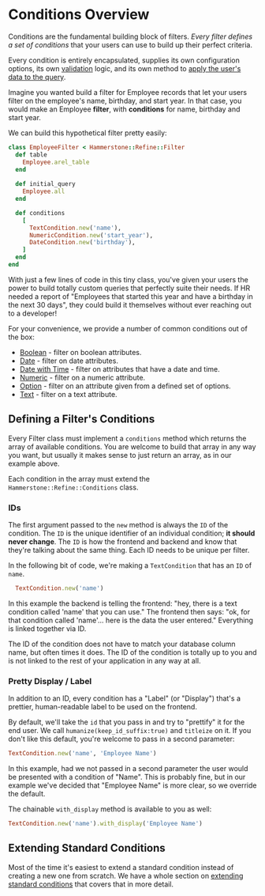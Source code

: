 
# Conditions Overview

Conditions are the fundamental building block of filters. <em>Every filter defines a set of conditions</em> that your users can use to build up their perfect criteria.

Every condition is entirely encapsulated, supplies its own configuration options, its own [validation](validation) logic, and its own method to [apply the user's data to the query](querying).

Imagine you wanted build a filter for Employee records that let your users filter on the employee's name, birthday, and start year. In that case, you would make an Employee **filter**, with **conditions** for name, birthday and start year.   

We can build this hypothetical filter pretty easily:  
```ruby
class EmployeeFilter < Hammerstone::Refine::Filter
  def table
    Employee.arel_table
  end
  
  def initial_query
    Employee.all
  end

  def conditions
    [
      TextCondition.new('name'),
      NumericCondition.new('start_year'),
      DateCondition.new('birthday'),
    ]
  end
end

```

With just a few lines of code in this tiny class, you've given your users the power to build totally custom queries that perfectly suite their needs. If HR needed a report of "Employees that started this year and have a birthday in the next 30 days", they could build it themselves without ever reaching out to a developer! 

For your convenience, we provide a number of common conditions out of the box:

- [Boolean](/condition-types/boolean) - filter on boolean attributes.
- [Date](/condition-types/date) - filter on date attributes.
- [Date with Time](/condition-types/date-with-time) - filter on attributes that have a date and time.
- [Numeric](/condition-types/numeric) - filter on a numeric attribute.
- [Option](/condition-types/option) - filter on an attribute given from a defined set of options.
- [Text](/condition-types/text) - filter on a text attribute.
<!-- - [Existence](/condition-types/existence) - filter on the existence or non-existence of a subquery.-->

## Defining a Filter's Conditions

Every Filter class must implement a `conditions` method which returns the array of available conditions. You are welcome to build that array in any way you want, but usually it makes sense to just return an array, as in our example above. 

Each condition in the array must extend the  `Hammerstone::Refine::Conditions` class.

### IDs

The first argument passed to the `new` method is always the `ID` of the condition. The `ID` is the unique identifier of an individual condition; **it should never change**. The `ID` is how the frontend and backend and know that they're talking about the same thing. Each ID needs to be unique per filter. 

In the following bit of code, we're making a `TextCondition` that has an `ID` of `name`.

```ruby 
  TextCondition.new('name')
```

In this example the backend is telling the frontend: "hey, there is a text condition called 'name' that you can use." The frontend then says: "ok, for that condition called 'name'...  here is the data the user entered." Everything is linked together via ID.

The ID of the condition does not have to match your database column name, but often times it does. The ID of the condition is totally up to you and is not linked to the rest of your application in any way at all. 

### Pretty Display / Label

In addition to an ID, every condition has a "Label" (or "Display") that's a prettier, human-readable label to be used on the frontend.

By default, we'll take the `id` that you pass in and try to "prettify" it for the end user. We call `humanize(keep_id_suffix:true)` and `titleize` on it. If you don't like this default, you're welcome to pass in a second parameter:

```ruby
TextCondition.new('name', 'Employee Name')
```

In this example, had we not passed in a second parameter the user would be presented with a condition of "Name". This is probably fine, but in our example we've decided that "Employee Name" is more clear, so we override the default. 

The chainable `with_display` method is available to you as well:
```ruby
TextCondition.new('name').with_display('Employee Name')
```

## Extending Standard Conditions

Most of the time it's easiest to extend a standard condition instead of creating a new one from scratch. We have a whole section on [extending standard conditions](/conditions/extending) that covers that in more detail.

